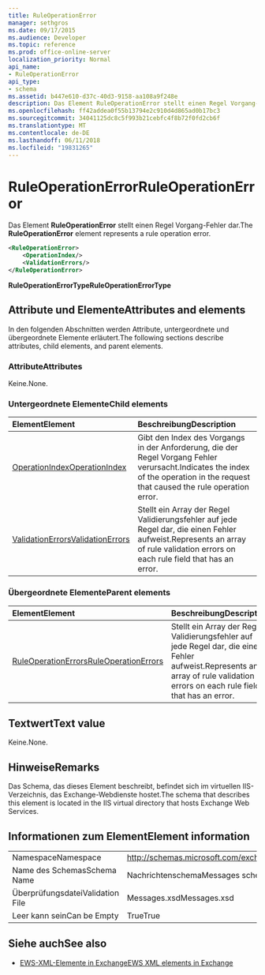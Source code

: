 ```yaml
---
title: RuleOperationError
manager: sethgros
ms.date: 09/17/2015
ms.audience: Developer
ms.topic: reference
ms.prod: office-online-server
localization_priority: Normal
api_name:
- RuleOperationError
api_type:
- schema
ms.assetid: b447e610-d37c-40d3-9158-aa108a9f248e
description: Das Element RuleOperationError stellt einen Regel Vorgang-Fehler dar.
ms.openlocfilehash: ff42addea0f55b13794e2c910d4d865ad0b17bc3
ms.sourcegitcommit: 34041125dc8c5f993b21cebfc4f8b72f0fd2cb6f
ms.translationtype: MT
ms.contentlocale: de-DE
ms.lasthandoff: 06/11/2018
ms.locfileid: "19831265"
---
```

# <a name="ruleoperationerror"></a><span data-ttu-id="1f855-103">RuleOperationError</span><span class="sxs-lookup"><span data-stu-id="1f855-103">RuleOperationError</span></span>

<span data-ttu-id="1f855-104">Das Element **RuleOperationError** stellt einen Regel Vorgang-Fehler dar.</span><span class="sxs-lookup"><span data-stu-id="1f855-104">The **RuleOperationError** element represents a rule operation error.</span></span> 
  
```XML
<RuleOperationError>
    <OperationIndex/>
    <ValidationErrors/>
</RuleOperationError>
```

 <span data-ttu-id="1f855-105">**RuleOperationErrorType**</span><span class="sxs-lookup"><span data-stu-id="1f855-105">**RuleOperationErrorType**</span></span>
## <a name="attributes-and-elements"></a><span data-ttu-id="1f855-106">Attribute und Elemente</span><span class="sxs-lookup"><span data-stu-id="1f855-106">Attributes and elements</span></span>

<span data-ttu-id="1f855-107">In den folgenden Abschnitten werden Attribute, untergeordnete und übergeordnete Elemente erläutert.</span><span class="sxs-lookup"><span data-stu-id="1f855-107">The following sections describe attributes, child elements, and parent elements.</span></span>
  
### <a name="attributes"></a><span data-ttu-id="1f855-108">Attribute</span><span class="sxs-lookup"><span data-stu-id="1f855-108">Attributes</span></span>

<span data-ttu-id="1f855-109">Keine.</span><span class="sxs-lookup"><span data-stu-id="1f855-109">None.</span></span>
  
### <a name="child-elements"></a><span data-ttu-id="1f855-110">Untergeordnete Elemente</span><span class="sxs-lookup"><span data-stu-id="1f855-110">Child elements</span></span>

|<span data-ttu-id="1f855-111">**Element**</span><span class="sxs-lookup"><span data-stu-id="1f855-111">**Element**</span></span>|<span data-ttu-id="1f855-112">**Beschreibung**</span><span class="sxs-lookup"><span data-stu-id="1f855-112">**Description**</span></span>|
|:-----|:-----|
|[<span data-ttu-id="1f855-113">OperationIndex</span><span class="sxs-lookup"><span data-stu-id="1f855-113">OperationIndex</span></span>](operationindex.md) <br/> |<span data-ttu-id="1f855-114">Gibt den Index des Vorgangs in der Anforderung, die der Regel Vorgang Fehler verursacht.</span><span class="sxs-lookup"><span data-stu-id="1f855-114">Indicates the index of the operation in the request that caused the rule operation error.</span></span>  <br/> |
|[<span data-ttu-id="1f855-115">ValidationErrors</span><span class="sxs-lookup"><span data-stu-id="1f855-115">ValidationErrors</span></span>](validationerrors.md) <br/> |<span data-ttu-id="1f855-116">Stellt ein Array der Regel Validierungsfehler auf jede Regel dar, die einen Fehler aufweist.</span><span class="sxs-lookup"><span data-stu-id="1f855-116">Represents an array of rule validation errors on each rule field that has an error.</span></span>  <br/> |
   
### <a name="parent-elements"></a><span data-ttu-id="1f855-117">Übergeordnete Elemente</span><span class="sxs-lookup"><span data-stu-id="1f855-117">Parent elements</span></span>

|<span data-ttu-id="1f855-118">**Element**</span><span class="sxs-lookup"><span data-stu-id="1f855-118">**Element**</span></span>|<span data-ttu-id="1f855-119">**Beschreibung**</span><span class="sxs-lookup"><span data-stu-id="1f855-119">**Description**</span></span>|
|:-----|:-----|
|[<span data-ttu-id="1f855-120">RuleOperationErrors</span><span class="sxs-lookup"><span data-stu-id="1f855-120">RuleOperationErrors</span></span>](ruleoperationerrors.md) <br/> |<span data-ttu-id="1f855-121">Stellt ein Array der Regel Validierungsfehler auf jede Regel dar, die einen Fehler aufweist.</span><span class="sxs-lookup"><span data-stu-id="1f855-121">Represents an array of rule validation errors on each rule field that has an error.</span></span>  <br/> |
   
## <a name="text-value"></a><span data-ttu-id="1f855-122">Textwert</span><span class="sxs-lookup"><span data-stu-id="1f855-122">Text value</span></span>

<span data-ttu-id="1f855-123">Keine.</span><span class="sxs-lookup"><span data-stu-id="1f855-123">None.</span></span>
  
## <a name="remarks"></a><span data-ttu-id="1f855-124">Hinweise</span><span class="sxs-lookup"><span data-stu-id="1f855-124">Remarks</span></span>

<span data-ttu-id="1f855-125">Das Schema, das dieses Element beschreibt, befindet sich im virtuellen IIS-Verzeichnis, das Exchange-Webdienste hostet.</span><span class="sxs-lookup"><span data-stu-id="1f855-125">The schema that describes this element is located in the IIS virtual directory that hosts Exchange Web Services.</span></span>
  
## <a name="element-information"></a><span data-ttu-id="1f855-126">Informationen zum Element</span><span class="sxs-lookup"><span data-stu-id="1f855-126">Element information</span></span>

|||
|:-----|:-----|
|<span data-ttu-id="1f855-127">Namespace</span><span class="sxs-lookup"><span data-stu-id="1f855-127">Namespace</span></span>  <br/> |http://schemas.microsoft.com/exchange/services/2006/messages  <br/> |
|<span data-ttu-id="1f855-128">Name des Schemas</span><span class="sxs-lookup"><span data-stu-id="1f855-128">Schema Name</span></span>  <br/> |<span data-ttu-id="1f855-129">Nachrichtenschema</span><span class="sxs-lookup"><span data-stu-id="1f855-129">Messages schema</span></span>  <br/> |
|<span data-ttu-id="1f855-130">Überprüfungsdatei</span><span class="sxs-lookup"><span data-stu-id="1f855-130">Validation File</span></span>  <br/> |<span data-ttu-id="1f855-131">Messages.xsd</span><span class="sxs-lookup"><span data-stu-id="1f855-131">Messages.xsd</span></span>  <br/> |
|<span data-ttu-id="1f855-132">Leer kann sein</span><span class="sxs-lookup"><span data-stu-id="1f855-132">Can be Empty</span></span>  <br/> |<span data-ttu-id="1f855-133">True</span><span class="sxs-lookup"><span data-stu-id="1f855-133">True</span></span>  <br/> |
   
## <a name="see-also"></a><span data-ttu-id="1f855-134">Siehe auch</span><span class="sxs-lookup"><span data-stu-id="1f855-134">See also</span></span>



- [<span data-ttu-id="1f855-135">EWS-XML-Elemente in Exchange</span><span class="sxs-lookup"><span data-stu-id="1f855-135">EWS XML elements in Exchange</span></span>](ews-xml-elements-in-exchange.md)

